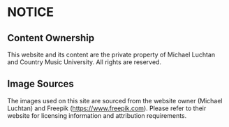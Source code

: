 # NOTICE

## Content Ownership
This website and its content are the private property of Michael Luchtan and Country Music University. All rights are reserved.

## Image Sources
The images used on this site are sourced from the website owner (Michael Luchtan) and Freepik (https://www.freepik.com). Please refer to their website for licensing information and attribution requirements.
